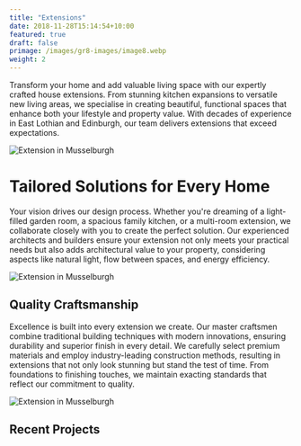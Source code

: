 ```yaml
---
title: "Extensions"
date: 2018-11-28T15:14:54+10:00
featured: true
draft: false
primage: /images/gr8-images/image8.webp
weight: 2
---
```


Transform your home and add valuable living space with our expertly crafted house extensions. From stunning kitchen expansions to versatile new living areas, we specialise in creating beautiful, functional spaces that enhance both your lifestyle and property value. With decades of experience in East Lothian and Edinburgh, our team delivers extensions that exceed expectations.

<!--more-->

![Extension in Musselburgh](https://gr8constructionprojects.com/images/gr8-images/image7.webp)

# Tailored Solutions for Every Home

Your vision drives our design process. Whether you're dreaming of a light-filled garden room, a spacious family kitchen, or a multi-room extension, we collaborate closely with you to create the perfect solution. Our experienced architects and builders ensure your extension not only meets your practical needs but also adds architectural value to your property, considering aspects like natural light, flow between spaces, and energy efficiency.

![Extension in Musselburgh](https://gr8constructionprojects.com/images/gr8-images/image0.webp)

## Quality Craftsmanship

Excellence is built into every extension we create. Our master craftsmen combine traditional building techniques with modern innovations, ensuring durability and superior finish in every detail. We carefully select premium materials and employ industry-leading construction methods, resulting in extensions that not only look stunning but stand the test of time. From foundations to finishing touches, we maintain exacting standards that reflect our commitment to quality.

![Extension in Musselburgh](https://gr8constructionprojects.com/images/gr8-images/image1.webp)

## Recent Projects
